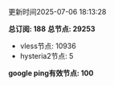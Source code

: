 更新时间2025-07-06 18:13:28

**总订阅: 188**
**总节点: 29253**
- vless节点: 10936
- hysteria2节点: 5

**google ping有效节点: 100**
